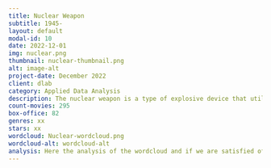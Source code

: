 ```yaml
---
title: Nuclear Weapon
subtitle: 1945-
layout: default
modal-id: 10
date: 2022-12-01
img: nuclear.png
thumbnail: nuclear-thumbnail.png
alt: image-alt
project-date: December 2022
client: dlab
category: Applied Data Analysis
description: The nuclear weapon is a type of explosive device that utilizes nuclear reactions to release a tremendous amount of energy in the form of an explosion. The first nuclear weapon was developed by the United States during World War II as part of the Manhattan Project, and it was used to drop atomic bombs on the Japanese cities of Hiroshima and Nagasaki in 1945. Since then, several other countries have developed nuclear weapons, and the global stockpile of nuclear weapons has grown to over 13,000. The possession and use of nuclear weapons have been a source of international tension and concern, as they have the potential to cause devastating destruction and long-term harm to human health and the environment. The international community has taken steps to address the proliferation of nuclear weapons and promote disarmament, including through treaties and nonproliferation agreements.
count-movies: 295
box-office: 82
genres: xx
stars: xx
wordcloud: Nuclear-wordcloud.png
wordcloud-alt: wordcloud-alt
analysis: Here the analysis of the wordcloud and if we are satisfied of the classification.
---
```


